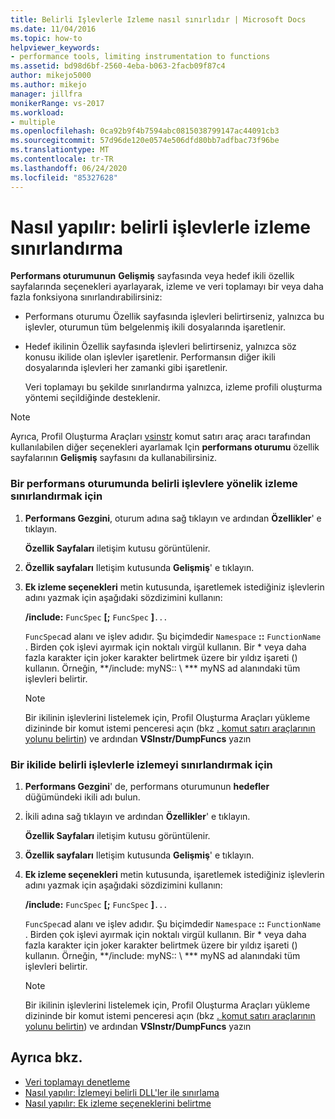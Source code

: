 ```yaml
---
title: Belirli Işlevlerle Izleme nasıl sınırlıdır | Microsoft Docs
ms.date: 11/04/2016
ms.topic: how-to
helpviewer_keywords:
- performance tools, limiting instrumentation to functions
ms.assetid: bd98d6bf-2560-4eba-b063-2facb09f87c4
author: mikejo5000
ms.author: mikejo
manager: jillfra
monikerRange: vs-2017
ms.workload:
- multiple
ms.openlocfilehash: 0ca92b9f4b7594abc0815038799147ac44091cb3
ms.sourcegitcommit: 57d96de120e0574e506dfd80bb7adfbac73f96be
ms.translationtype: MT
ms.contentlocale: tr-TR
ms.lasthandoff: 06/24/2020
ms.locfileid: "85327628"
---
```

# <a name="how-to-limit-instrumentation-to-specific-functions"></a>Nasıl yapılır: belirli işlevlerle izleme sınırlandırma
**Performans oturumunun** **Gelişmiş** sayfasında veya hedef ikili özellik sayfalarında seçenekleri ayarlayarak, izleme ve veri toplamayı bir veya daha fazla fonksiyona sınırlandırabilirsiniz:

- Performans oturumu Özellik sayfasında işlevleri belirtirseniz, yalnızca bu işlevler, oturumun tüm belgelenmiş ikili dosyalarında işaretlenir.

- Hedef ikilinin Özellik sayfasında işlevleri belirtirseniz, yalnızca söz konusu ikilide olan işlevler işaretlenir. Performansın diğer ikili dosyalarında işlevleri her zamanki gibi işaretlenir.

  Veri toplamayı bu şekilde sınırlandırma yalnızca, izleme profili oluşturma yöntemi seçildiğinde desteklenir.

> [!NOTE]
> Ayrıca, Profil Oluşturma Araçları [vsinstr](../profiling/vsinstr.md) komut satırı araç aracı tarafından kullanılabilen diğer seçenekleri ayarlamak Için **performans oturumu** özellik sayfalarının **Gelişmiş** sayfasını da kullanabilirsiniz.

### <a name="to-limit-instrumentation-to-specific-functions-in-a-performance-session"></a>Bir performans oturumunda belirli işlevlere yönelik izleme sınırlandırmak için

1. **Performans Gezgini**, oturum adına sağ tıklayın ve ardından **Özellikler**' e tıklayın.

    **Özellik Sayfaları** iletişim kutusu görüntülenir.

2. **Özellik sayfaları** Iletişim kutusunda **Gelişmiş**' e tıklayın.

3. **Ek izleme seçenekleri** metin kutusunda, işaretlemek istediğiniz işlevlerin adını yazmak için aşağıdaki sözdizimini kullanın:

    **/include:** `FuncSpec` **[;** `FuncSpec` **]**`...`

    `FuncSpec`ad alanı ve işlev adıdır. Şu biçimdedir `Namespace` **::** `FunctionName` . Birden çok işlevi ayırmak için noktalı virgül kullanın. Bir \* veya daha fazla karakter için joker karakter belirtmek üzere bir yıldız işareti () kullanın. Örneğin, **/include: myNS:: \\ *** myNS ad alanındaki tüm işlevleri belirtir.

   > [!NOTE]
   > Bir ikilinin işlevlerini listelemek için, Profil Oluşturma Araçları yükleme dizininde bir komut istemi penceresi açın (bkz [. komut satırı araçlarının yolunu belirtin](../profiling/specifying-the-path-to-profiling-tools-command-line-tools.md)) ve ardından **VSInstr/DumpFuncs** yazın

### <a name="to-limit-instrumentation-to-specific-functions-in-a-binary"></a>Bir ikilide belirli işlevlerle izlemeyi sınırlandırmak için

1. **Performans Gezgini**' de, performans oturumunun **hedefler** düğümündeki ikili adı bulun.

2. İkili adına sağ tıklayın ve ardından **Özellikler**' e tıklayın.

    **Özellik Sayfaları** iletişim kutusu görüntülenir.

3. **Özellik sayfaları** Iletişim kutusunda **Gelişmiş**' e tıklayın.

4. **Ek izleme seçenekleri** metin kutusunda, işaretlemek istediğiniz işlevlerin adını yazmak için aşağıdaki sözdizimini kullanın:

    **/include:** `FuncSpec` **[;** `FuncSpec` **]**`...`

    `FuncSpec`ad alanı ve işlev adıdır. Şu biçimdedir `Namespace` **::** `FunctionName` . Birden çok işlevi ayırmak için noktalı virgül kullanın. Bir \* veya daha fazla karakter için joker karakter belirtmek üzere bir yıldız işareti () kullanın. Örneğin, **/include: myNS:: \\ *** myNS ad alanındaki tüm işlevleri belirtir.

   > [!NOTE]
   > Bir ikilinin işlevlerini listelemek için, Profil Oluşturma Araçları yükleme dizininde bir komut istemi penceresi açın (bkz [. komut satırı araçlarının yolunu belirtin](../profiling/specifying-the-path-to-profiling-tools-command-line-tools.md)) ve ardından **VSInstr/DumpFuncs** yazın

## <a name="see-also"></a>Ayrıca bkz.
- [Veri toplamayı denetleme](../profiling/controlling-data-collection.md)
- [Nasıl yapılır: İzlemeyi belirli DLL'ler ile sınırlama](../profiling/how-to-limit-instrumentation-to-specific-dlls.md)
- [Nasıl yapılır: Ek izleme seçeneklerini belirtme](../profiling/how-to-specify-additional-instrumentation-options.md)
